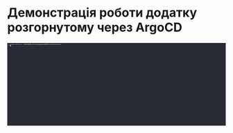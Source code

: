 # Демонстрація роботи додатку розгорнутому через ArgoCD
![alt-text](https://github.com/Mardukay/AsciiArtify/blob/main/doc/assets/image.gif)
